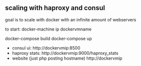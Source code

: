 ## scaling with haproxy and consul ##

goal is to scale with docker with an infinite amount of webservers

to start:
docker-machine ip dockervmname

docker-compose build
docker-compose up

* consul ui: http://dockervmip:8500
* haproxy stats: http://dockervmip:9000/haproxy_stats
* website (just php posting hostname) http://dockervmip 